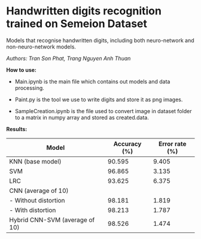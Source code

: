# Handwritten digits recognition trained on Semeion Dataset

Models that recognise handwritten digits, including both neuro-network and non-neuro-network models. 

*Authors: Tran Son Phat, Trang Nguyen Anh Thuan*

**How to use:**

- Main.ipynb is the main file which contains out models and data processing. 

- Paint.py is the tool we use to write digits and store it as png images.

- SampleCreation.ipynb is the file used to convert image in dataset folder to a matrix in numpy array and stored as created.data.

**Results:**

| Model | Accuracy (%) | Error rate (%) |
|-|-|-|
| KNN (base model) | 90.595 | 9.405 |
| SVM | 96.865 | 3.135 |
| LRC | 93.625 | 6.375 |
| CNN (average of 10) |  |  |
| - Without distortion | 98.181 | 1.819 |
| - With distortion | 98.213 | 1.787 |
| Hybrid CNN-SVM (average of 10) | 98.526 | 1.474 |